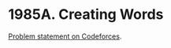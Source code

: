 # 1985A. Creating Words

[Problem statement on Codeforces](https://codeforces.com/problemset/problem/1985/A?locale=en).